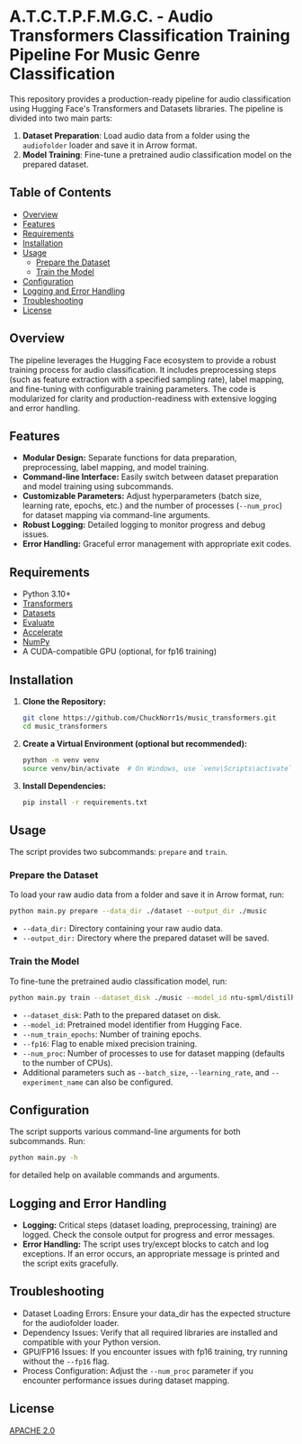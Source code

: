 # A.T.C.T.P.F.M.G.C. - Audio Transformers Classification Training Pipeline For Music Genre Classification

This repository provides a production-ready pipeline for audio classification using Hugging Face's Transformers and Datasets libraries. The pipeline is divided into two main parts:

1. **Dataset Preparation**: Load audio data from a folder using the `audiofolder` loader and save it in Arrow format.
2. **Model Training**: Fine-tune a pretrained audio classification model on the prepared dataset.

## Table of Contents

- [Overview](#overview)
- [Features](#features)
- [Requirements](#requirements)
- [Installation](#installation)
- [Usage](#usage)
  - [Prepare the Dataset](#prepare-the-dataset)
  - [Train the Model](#train-the-model)
- [Configuration](#configuration)
- [Logging and Error Handling](#logging-and-error-handling)
- [Troubleshooting](#troubleshooting)
- [License](#license)

## Overview

The pipeline leverages the Hugging Face ecosystem to provide a robust training process for audio classification. It includes preprocessing steps (such as feature extraction with a specified sampling rate), label mapping, and fine-tuning with configurable training parameters. The code is modularized for clarity and production-readiness with extensive logging and error handling.

## Features

- **Modular Design:** Separate functions for data preparation, preprocessing, label mapping, and model training.
- **Command-line Interface:** Easily switch between dataset preparation and model training using subcommands.
- **Customizable Parameters:** Adjust hyperparameters (batch size, learning rate, epochs, etc.) and the number of processes (`--num_proc`) for dataset mapping via command-line arguments.
- **Robust Logging:** Detailed logging to monitor progress and debug issues.
- **Error Handling:** Graceful error management with appropriate exit codes.

## Requirements

- Python 3.10+
- [Transformers](https://github.com/huggingface/transformers)
- [Datasets](https://github.com/huggingface/datasets)
- [Evaluate](https://github.com/huggingface/evaluate)
- [Accelerate](https://github.com/huggingface/accelerate)
- [NumPy](https://numpy.org/)
- A CUDA-compatible GPU (optional, for fp16 training)

## Installation

1. **Clone the Repository:**

   ```bash
   git clone https://github.com/ChuckNorr1s/music_transformers.git
   cd music_transformers
   ```
2. **Create a Virtual Environment (optional but recommended):**
   
   ```bash
   python -m venv venv
   source venv/bin/activate  # On Windows, use `venv\Scripts\activate`
   ```
3. **Install Dependencies:**

   ```bash
   pip install -r requirements.txt
   ```
   
## Usage

The script provides two subcommands: ```prepare``` and ```train```.

### Prepare the Dataset

To load your raw audio data from a folder and save it in Arrow format, run:

   ```bash
   python main.py prepare --data_dir ./dataset --output_dir ./music
   ```

- ```--data_dir:``` Directory containing your raw audio data.
- ```--output_dir:``` Directory where the prepared dataset will be saved.

### Train the Model

To fine-tune the pretrained audio classification model, run:

   ```bash
   python main.py train --dataset_disk ./music --model_id ntu-spml/distilhubert --num_train_epochs 10 --fp16 --num_proc 4
   ```

- ```--dataset_disk```: Path to the prepared dataset on disk.
- ```--model_id```: Pretrained model identifier from Hugging Face.
- ```--num_train_epochs```: Number of training epochs.
- ```--fp16```: Flag to enable mixed precision training.
- ```--num_proc```: Number of processes to use for dataset mapping (defaults to the number of CPUs).
- Additional parameters such as ```--batch_size```, ```--learning_rate```, and ```--experiment_name``` can also be configured.

## Configuration

The script supports various command-line arguments for both subcommands. Run:

```bash
python main.py -h
```
for detailed help on available commands and arguments.

## Logging and Error Handling

-    **Logging:** Critical steps (dataset loading, preprocessing, training) are logged. Check the console output for progress and error messages.
-    **Error Handling:** The script uses try/except blocks to catch and log exceptions. If an error occurs, an appropriate message is printed and the script exits gracefully.

## Troubleshooting

-    Dataset Loading Errors: Ensure your data_dir has the expected structure for the audiofolder loader.
-    Dependency Issues: Verify that all required libraries are installed and compatible with your Python version.
-    GPU/FP16 Issues: If you encounter issues with fp16 training, try running without the ```--fp16``` flag.
-    Process Configuration: Adjust the ```--num_proc``` parameter if you encounter performance issues during dataset mapping.

## License

[APACHE 2.0](https://choosealicense.com/licenses/apache-2.0/)
